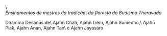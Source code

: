 <span></span>\\
\
<span>*Ensinamentos de mestres da tradição\\
da floresta do Budismo Theravada*</span>

Dhamma Desanās de\\
Ajahn Chah, Ajahn Liem, Ajahn Sumedho,\\
Ajahn Piak, Ajahn Anan, Ajahn Tan\\
e Ajahn Jayasāro

